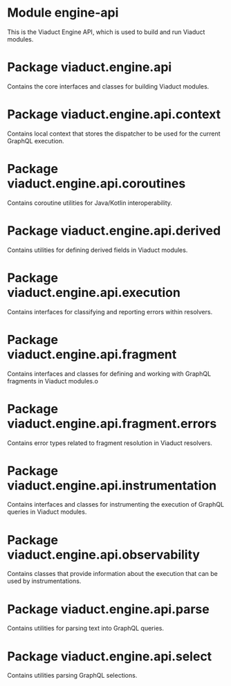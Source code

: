 # Module engine-api

This is the Viaduct Engine API, which is used to build and run Viaduct modules.

# Package viaduct.engine.api

Contains the core interfaces and classes for building Viaduct modules.

# Package viaduct.engine.api.context

Contains local context that stores the dispatcher to be used for the current GraphQL execution.

# Package viaduct.engine.api.coroutines

Contains coroutine utilities for Java/Kotlin interoperability.

# Package viaduct.engine.api.derived

Contains utilities for defining derived fields in Viaduct modules.

# Package viaduct.engine.api.execution

Contains interfaces for classifying and reporting errors within resolvers.

# Package viaduct.engine.api.fragment

Contains interfaces and classes for defining and working with GraphQL fragments in Viaduct modules.o

# Package viaduct.engine.api.fragment.errors

Contains error types related to fragment resolution in Viaduct resolvers.

# Package viaduct.engine.api.instrumentation

Contains interfaces and classes for instrumenting the execution of GraphQL queries in Viaduct modules.

# Package viaduct.engine.api.observability

Contains classes that provide information about the execution that can be used by instrumentations.

# Package viaduct.engine.api.parse

Contains utilities for parsing text into GraphQL queries.

# Package viaduct.engine.api.select

Contains utilities parsing GraphQL selections.
